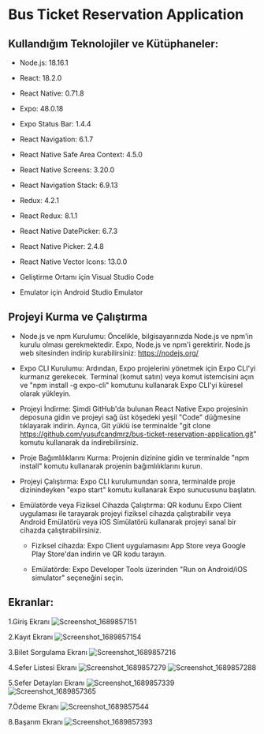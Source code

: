 # Bus Ticket Reservation Application

## Kullandığım Teknolojiler ve Kütüphaneler:

- Node.js: 18.16.1

- React: 18.2.0

- React Native: 0.71.8

- Expo: 48.0.18

- Expo Status Bar: 1.4.4

- React Navigation: 6.1.7

- React Native Safe Area Context: 4.5.0

- React Native Screens: 3.20.0

- React Navigation Stack: 6.9.13

- Redux: 4.2.1

- React Redux: 8.1.1

- React Native DatePicker: 6.7.3

- React Native Picker: 2.4.8

- React Native Vector Icons: 13.0.0

- Geliştirme Ortamı için Visual Studio Code

- Emulator için Android Studio Emulator

## Projeyi Kurma ve Çalıştırma



- Node.js ve npm Kurulumu:
Öncelikle, bilgisayarınızda Node.js ve npm'in kurulu olması gerekmektedir. Expo, Node.js ve npm'i gerektirir. Node.js web sitesinden indirip kurabilirsiniz: https://nodejs.org/

- Expo CLI Kurulumu:
Ardından, Expo projelerini yönetmek için Expo CLI'yi kurmanız gerekecek. Terminal (komut satırı) veya komut istemcisini açın ve "npm install -g expo-cli" komutunu kullanarak Expo CLI'yi küresel olarak yükleyin.

- Projeyi İndirme:
Şimdi GitHub'da bulunan React Native Expo projesinin deposuna gidin ve projeyi sağ üst köşedeki yeşil "Code" düğmesine tıklayarak indirin. Ayrıca, Git yüklü ise terminalde "git clone https://github.com/yusufcandmrz/bus-ticket-reservation-application.git" komutu kullanarak da indirebilirsiniz.

- Proje Bağımlılıklarını Kurma:
Projenin dizinine gidin ve terminalde "npm install" komutu kullanarak projenin bağımlılıklarını kurun.

- Projeyi Çalıştırma:
Expo CLI kurulumundan sonra, terminalde proje dizinindeyken "expo start" komutu kullanarak Expo sunucusunu başlatın.

- Emülatörde veya Fiziksel Cihazda Çalıştırma:
QR kodunu Expo Client uygulaması ile tarayarak projeyi fiziksel cihazda çalıştırabilir veya Android Emülatörü veya iOS Simülatörü kullanarak projeyi sanal bir cihazda çalıştırabilirsiniz.

  - Fiziksel cihazda: Expo Client uygulamasını App Store veya Google Play Store'dan indirin ve QR kodu tarayın.

  - Emülatörde: Expo Developer Tools üzerinden "Run on Android/iOS simulator" seçeneğini seçin.


## Ekranlar:

1.Giriş Ekranı
![Screenshot_1689857151](https://github.com/yusufcandmrz/bus-ticket-reservation-application/assets/93606208/2c0b3b6f-3b00-4657-a092-1bce45dc2f57)

2.Kayıt Ekranı
![Screenshot_1689857154](https://github.com/yusufcandmrz/bus-ticket-reservation-application/assets/93606208/1d4871be-f355-4d99-b744-bfe67e8dbfd7)

3.Bilet Sorgulama Ekranı
![Screenshot_1689857216](https://github.com/yusufcandmrz/bus-ticket-reservation-application/assets/93606208/181f8cc7-29fc-487f-95fb-8c36018f830b)

4.Sefer Listesi Ekranı
![Screenshot_1689857279](https://github.com/yusufcandmrz/bus-ticket-reservation-application/assets/93606208/63292ae0-636b-4fd1-9174-427026f32473)
![Screenshot_1689857288](https://github.com/yusufcandmrz/bus-ticket-reservation-application/assets/93606208/60b6ff4d-a7bd-4f29-9df9-b086f12dad64)

5.Sefer Detayları Ekranı
![Screenshot_1689857339](https://github.com/yusufcandmrz/bus-ticket-reservation-application/assets/93606208/1edb5a09-9ae1-42f3-bf09-1c3df2527510)
![Screenshot_1689857365](https://github.com/yusufcandmrz/bus-ticket-reservation-application/assets/93606208/7552d4dc-cdfb-464f-97de-4d37092878e6)

7.Ödeme Ekranı
![Screenshot_1689857544](https://github.com/yusufcandmrz/bus-ticket-reservation-application/assets/93606208/6c6719f7-ddd8-41dc-aa6c-e3d32d959d90)

8.Başarım Ekranı
![Screenshot_1689857393](https://github.com/yusufcandmrz/bus-ticket-reservation-application/assets/93606208/957326e0-abe7-4e7a-b168-ff7b90e3a500)
